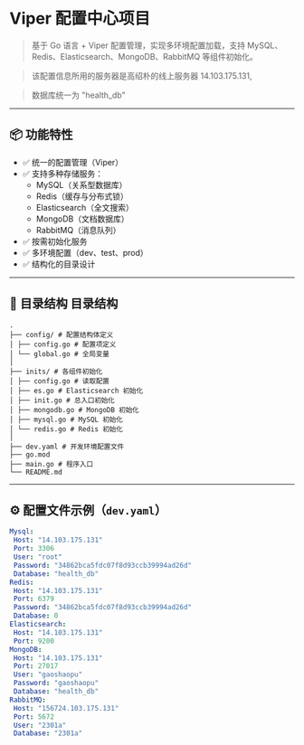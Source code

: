 # Viper 配置中心项目

> 基于 Go 语言 + Viper 配置管理，实现多环境配置加载，支持 MySQL、Redis、Elasticsearch、MongoDB、RabbitMQ 等组件初始化。

> 该配置信息所用的服务器是高绍朴的线上服务器 14.103.175.131,

> 数据库统一为 "health_db"

---

## 📦 功能特性
- ✅ 统一的配置管理（Viper）
- ✅ 支持多种存储服务：
    - MySQL（关系型数据库）
    - Redis（缓存与分布式锁）
    - Elasticsearch（全文搜索）
    - MongoDB（文档数据库）
    - RabbitMQ（消息队列）
- ✅ 按需初始化服务
- ✅ 多环境配置（dev、test、prod）
- ✅ 结构化的目录设计

---

## 📂 目录结构 目录结构
    .
    ├── config/ # 配置结构体定义
    │ ├── config.go # 配置项定义
    │ └── global.go # 全局变量
    │
    ├── inits/ # 各组件初始化
    │ ├── config.go # 读取配置
    │ ├── es.go # Elasticsearch 初始化
    │ ├── init.go # 总入口初始化
    │ ├── mongodb.go # MongoDB 初始化
    │ ├── mysql.go # MySQL 初始化
    │ └── redis.go # Redis 初始化
    │
    ├── dev.yaml # 开发环境配置文件
    ├── go.mod
    ├── main.go # 程序入口
    └── README.md

---

## ⚙️ 配置文件示例（`dev.yaml`）
```yaml
Mysql:
 Host: "14.103.175.131"
 Port: 3306
 User: "root"
 Password: "34862bca5fdc07f8d93ccb39994ad26d"
 Database: "health_db"
Redis:
 Host: "14.103.175.131"
 Port: 6379
 Password: "34862bca5fdc07f8d93ccb39994ad26d"
 Database: 0
Elasticsearch:
 Host: "14.103.175.131"
 Port: 9200
MongoDB:
 Host: "14.103.175.131"
 Port: 27017
 User: "gaoshaopu"
 Password: "gaoshaopu"
 Database: "health_db"
RabbitMQ:
 Host: "156724.103.175.131"
 Port: 5672
 User: "2301a"
 Database: "2301a"

